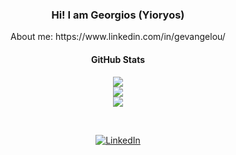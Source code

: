 <!-- ### Hi there 👋 -->

<!--
**georgevangelou/georgevangelou** is a ✨ _special_ ✨ repository because its `README.md` (this file) appears on your GitHub profile.

Here are some ideas to get you started:

- 🔭 I’m currently working on ...
- 🌱 I’m currently learning ...
- 👯 I’m looking to collaborate on ...
- 🤔 I’m looking for help with ...
- 💬 Ask me about ...
- 📫 How to reach me: ...
- 😄 Pronouns: ...
- ⚡ Fun fact: ...
-->



<h3 align="center">Hi! I am Georgios (Yioryos)</h3>
<p align="center">About me: https://www.linkedin.com/in/gevangelou/</p>
<h4 align="center">GitHub Stats</h4>
<p align="center">
  	<img src ="https://github-readme-stats.vercel.app/api?username=georgevangelou&show_icons=true&count_private=true">
	<br/>
  	<img src ="https://github-readme-stats.vercel.app/api/top-langs/?username=georgevangelou&layout=compact&hide_border=true">
	<br/>
 	<img src = "https://github-readme-streak-stats.herokuapp.com?user=georgevangelou&hide_border=true">
</p>
<br/>
<p align="center">
	<a href="https://www.linkedin.com/in/gevangelou/"><img src="https://img.shields.io/badge/LinkedIn--_.svg?style=social&logo=linkedin" alt="LinkedIn"></a>
</p>
